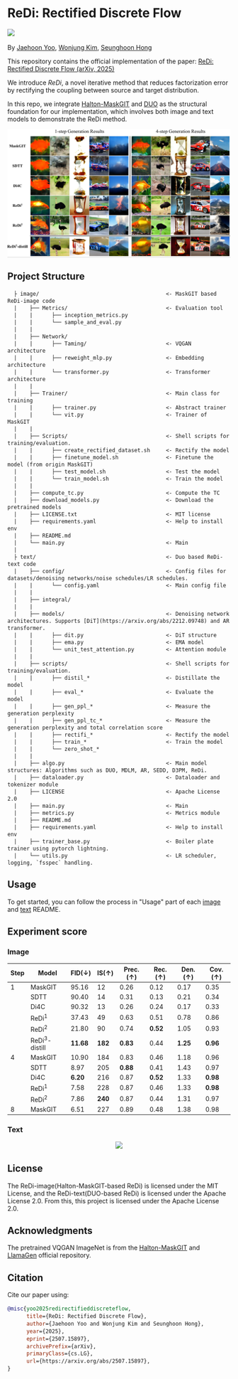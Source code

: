 # ReDi: Rectified Discrete Flow

<p align="left">
<a href="https://arxiv.org/abs/2507.15897" alt="arXiv">
    <img src="https://img.shields.io/badge/arXiv-2507.15897-b31b1b.svg?style=flat" /></a>
</p>

By [Jaehoon Yoo](https://sites.google.com/view/jaehoon-yoo/), [Wonjung Kim](https://github.com/wjhjkim), [Seunghoon Hong](https://maga33.github.io/)

This repository contains the official implementation of the paper:
[ReDi: Rectified Discrete Flow (arXiv, 2025)](https://arxiv.org/abs/2507.15897)

We introduce *ReDi*, a novel iterative method that reduces factorization error by rectifying the coupling between source and target distribution.

In this repo, we integrate [Halton-MaskGIT](https://github.com/valeoai/Halton-MaskGIT/tree/v1.0) and [DUO](https://github.com/s-sahoo/duo) as the structural foundation for our implementation, which involves both image and text models to demonstrate the ReDi method.

<p align="center">
    <div style="background-color:#f0f0f0; display:inline-block;">
        <img src="figures/compare_qual.png"/>
    </div>
</p>

## Project Structure
      ├ image/                                        <- MaskGIT based ReDi-image code
      |    ├── Metrics/                               <- Evaluation tool
      |    |      ├── inception_metrics.py                  
      |    |      └── sample_and_eval.py
      |    |    
      |    ├── Network/                             
      |    |      ├── Taming/                         <- VQGAN architecture   
      |    |      ├── reweight_mlp.py                 <- Embedding architecture  
      |    |      └── transformer.py                  <- Transformer architecture  
      |    |
      |    ├── Trainer/                               <- Main class for training
      |    |      ├── trainer.py                      <- Abstract trainer     
      |    |      └── vit.py                          <- Trainer of MaskGIT
      |    |
      |    ├── Scripts/                               <- Shell scripts for training/evaluation.
      |    |      ├── create_rectified_dataset.sh     <- Rectify the model 
      |    |      ├── finetune_model.sh               <- Finetune the model (from origin MaskGIT)     
      |    |      ├── test_model.sh                   <- Test the model
      |    |      └── train_model.sh                  <- Train the model
      |    |
      |    ├── compute_tc.py                          <- Compute the TC
      |    ├── download_models.py                     <- Download the pretrained models
      |    ├── LICENSE.txt                            <- MIT license
      |    ├── requirements.yaml                      <- Help to install env 
      |    ├── README.md                              
      |    └── main.py                                <- Main
      |
      ├ text/                                         <- Duo based ReDi-text code
      |    ├── config/                                <- Config files for datasets/denoising networks/noise schedules/LR schedules.
      |    |      └── config.yaml                     <- Main config file
      |    |
      |    ├── integral/
      |    |    
      |    ├── models/                                <- Denoising network architectures. Supports [DiT](https://arxiv.org/abs/2212.09748) and AR transformer.
      |    |      ├── dit.py                          <- DiT structure
      |    |      ├── ema.py                          <- EMA model
      |    |      └── unit_test_attention.py          <- Attention module
      |    |
      |    ├── scripts/                               <- Shell scripts for training/evaluation.
      |    |      ├── distil_*                        <- Distillate the model    
      |    |      ├── eval_*                          <- Evaluate the model     
      |    |      ├── gen_ppl_*                       <- Measure the generation perplexity     
      |    |      ├── gen_ppl_tc_*                    <- Measure the generation perplexity and total correlation score
      |    |      ├── rectifi_*                       <- Rectify the model
      |    |      ├── train_*                         <- Train the model 
      |    |      └── zero_shot_*                     
      |    |
      |    ├── algo.py                                <- Main model structures: Algorithms such as DUO, MDLM, AR, SEDD, D3PM, ReDi.
      |    ├── dataloader.py                          <- Dataloader and tokenizer module
      |    ├── LICENSE                                <- Apache License 2.0
      |    ├── main.py                                <- Main
      |    ├── metrics.py                             <- Metrics module
      |    ├── README.md                              
      |    ├── requirements.yaml                      <- Help to install env 
      |    ├── trainer_base.py                        <- Boiler plate trainer using pytorch lightning.
      |    └── utils.py                               <- LR scheduler, logging, `fsspec` handling.

## Usage
To get started, you can follow the process in "Usage" part of each [image](image/README.md) and [text](text/README.md) README.

## Experiment score
### Image

| Step | Model | FID(↓) | IS(↑) | Prec.(↑) | Rec.(↑) | Den.(↑) | Cov.(↑) |
|------|-------|--------|-------|----------|---------|---------|---------|
| 1 | MaskGIT | 95.16 | 12 | 0.26 | 0.12 | 0.17 | 0.35 |
|  | SDTT | 90.40 | 14 | 0.31 | 0.13 | 0.21 | 0.34 |
|  | Di4C | 90.32 | 13 | 0.26 | 0.24 | 0.17 | 0.33 |
|  | ReDi<sup>1</sup> | 37.43 | 49 | 0.63 | 0.51 | 0.78 | 0.86 |
|  | ReDi<sup>2</sup> | 21.80 | 90 | 0.74 | **0.52** | 1.05 | 0.93 |
|  | ReDi<sup>3</sup>-distill | **11.68** | **182** | **0.83** | 0.44 | **1.25** | **0.96** |
| 4 | MaskGIT | 10.90 | 184 | 0.83 | 0.46 | 1.18 | 0.96 |
|  | SDTT | 8.97 | 205 | **0.88** | 0.41 | 1.43 | 0.97 |
|  | Di4C | **6.20** | 216 | 0.87 | **0.52** | 1.33 | **0.98** |
|  | ReDi<sup>1</sup> | 7.58 | 228 | 0.87 | 0.46 | 1.33 | **0.98** |
|  | ReDi<sup>2</sup> | 7.86 | **240** | 0.87 | 0.44 | 1.31 | 0.97 |
| 8 | MaskGIT | 6.51 | 227 | 0.89 | 0.48 | 1.38 | 0.98 |

### Text

<p align="center">
  <img src="figures/openwebtext_ppl_entropy.jpg"/>
</p>

## License
The ReDi-image(Halton-MaskGIT-based ReDi) is licensed under the MIT License, and the ReDi-text(DUO-based ReDi) is licensed under the Apache License 2.0. From this, this project is licensed under the Apache License 2.0.

## Acknowledgments
The pretrained VQGAN ImageNet is from the [Halton-MaskGIT](https://github.com/valeoai/Halton-MaskGIT/tree/v1.0) and [LlamaGen](https://github.com/FoundationVision/LlamaGen?tab=readme-ov-file) official repository.

## Citation
Cite our paper using:
```bibtex
@misc{yoo2025redirectifieddiscreteflow,
      title={ReDi: Rectified Discrete Flow}, 
      author={Jaehoon Yoo and Wonjung Kim and Seunghoon Hong},
      year={2025},
      eprint={2507.15897},
      archivePrefix={arXiv},
      primaryClass={cs.LG},
      url={https://arxiv.org/abs/2507.15897}, 
}
```
